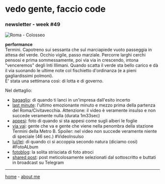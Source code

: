# vedo gente, faccio code  
### newsletter - week #49  

![](https://live.staticflickr.com/65535/49163536412_d01abc9ec8_c.jpg "Roma - Colosseo")  

**performance**  
Termini. Capotreno sui sessanta che sul marciapiede vuoto passeggia in attesa del verde. Occhio vigile, passo marziale. Percorre larghi cerchi pensosi e prima sommessamente, poi via via in crescendo, intona  "venceremos" degli Inti Illimani. Quando scatta il verde sta bello carico e dà il via suonando le ultime note col fischietto d'ordinanza (e a pieni gagliardissimi polmoni).  
E' stata una settimana così: di lotta e di governo.   

Nel dettaglio:  

- [bagaglio](/19wk36-bagaglio-interarete.html): di quando ti lanci in un'impresa dall'esito incerto  
- [last minute](https://youtu.be/Gd9Uqjbtc94): l'ultimo emozionante minuto e mezzo prima della partenza del Roma/Civitavecchia. Attenzione: il video è veramente insulso e non succede veramente nulla (durata 1m33sec)      
- [appesi](https://1drv.ms/u/s!AmY1zFNVyggFvBsKBp2Z3FIxYemV?e=PolyiP): foto di quando si sta appesi come sugli alberi le foglie    
- [via vai](https://youtu.be/Pu4mT19fQVY): gente che va e gente che viene nella penombra della stazione Termini della Metro B. Spoiler: nel video non succede veramente niente di speciale (46 sec.) #VideoInsulso
- [lui/lei](https://1drv.ms/u/s!AmY1zFNVyggFu3hJK_7jtyC1RwWS?e=RavxfO):  di quando ci si accoppia secondo natura (diciamo così) #FotoALbum     
- [fotoblog](https://photos.app.goo.gl/ys8AAiCGfMq13ojq5): la solita strisciata di foto atroci       
- [shared post](https://t.me/cacioshared): post meticolosamente selezionati dal sottoscritto e buttati in broadcast su Telegram  


---  
[home](/index.md) - [about me](/aboutme.md)